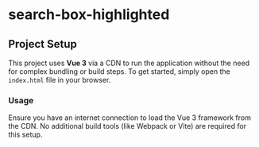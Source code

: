# search-box-highlighted

## Project Setup

This project uses **Vue 3** via a CDN to run the application without the need for complex bundling or build steps. To get started, simply open the `index.html` file in your browser.

### Usage

Ensure you have an internet connection to load the Vue 3 framework from the CDN. No additional build tools (like Webpack or Vite) are required for this setup.

<script src="https://unpkg.com/vue@3"></script>
